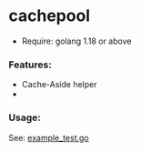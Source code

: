 # cachepool

+ Require: golang 1.18 or above

### Features:

+ Cache-Aside helper
+ 

### Usage:

See: [example_test.go](example_test.go)